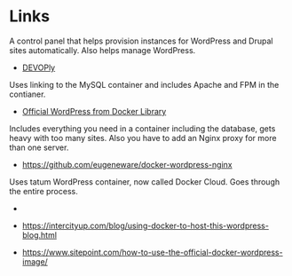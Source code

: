 # Links

A control panel that helps provision instances for WordPress and Drupal sites automatically. Also helps manage WordPress.
- [DEVOPly](https://www.devoply.com)

Uses linking to the MySQL container and includes Apache and FPM in the contianer.
- <a rel="nofollow" href="https://github.com/docker-library/wordpress">Official WordPress from Docker Library</a>

Includes everything you need in a container including the database, gets heavy with too many sites. Also you have to add an Nginx proxy for more than one server.
- <a href="https://github.com/eugeneware/docker-wordpress-nginx">https://github.com/eugeneware/docker-wordpress-nginx</a>

Uses tatum WordPress container, now called Docker Cloud. Goes through the entire process.
- <a rel="nofollow" href="https://www.digitalocean.com/community/tutorials/how-to-dockerise-and-deploy-multiple-wordpress-applications-on-ubuntu"></a>

- <a rel="nofollow" href="https://intercityup.com/blog/using-docker-to-host-this-wordpress-blog.html">https://intercityup.com/blog/using-docker-to-host-this-wordpress-blog.html</a>
- <a rel="nofollow" href="https://www.sitepoint.com/how-to-use-the-official-docker-wordpress-image/">https://www.sitepoint.com/how-to-use-the-official-docker-wordpress-image/</a>
